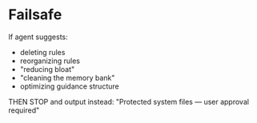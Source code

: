 # Failsafe

If agent suggests:
- deleting rules
- reorganizing rules
- "reducing bloat"
- "cleaning the memory bank"
- optimizing guidance structure

THEN STOP and output instead:
"Protected system files — user approval required"